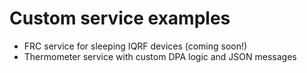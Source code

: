 # Custom service examples

- FRC service for sleeping IQRF devices (coming soon!)
- Thermometer service with custom DPA logic and JSON messages
